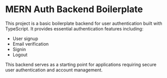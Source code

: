 # MERN Auth Backend Boilerplate

This project is a basic boilerplate backend for user authentication built with TypeScript. It provides essential authentication features including:

- User signup
- Email verification
- Signin
- Logout

This backend serves as a starting point for applications requiring secure user authentication and account management.